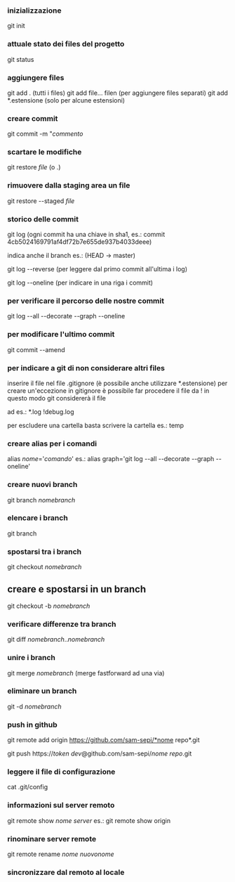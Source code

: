 ### inizializzazione
git init

### attuale stato dei files del progetto
git status

### aggiungere files
git add . (tutti i files)
git add file... filen (per aggiungere files separati)
git add *.estensione (solo per alcune estensioni)

### creare commit
git commit -m "*commento*

### scartare le modifiche
git restore *file* (o .)

### rimuovere dalla staging area un file
git restore --staged *file*

### storico delle commit
git log
(ogni commit ha una chiave in sha1, es.: commit 4cb5024169791af4df72b7e655de937b4033deee)

indica anche il branch es.: (HEAD -> master)

git log --reverse (per leggere dal primo commit all'ultima i log)

git log --oneline (per indicare in una riga i commit)

### per verificare il percorso delle nostre commit
git log --all --decorate --graph --oneline

### per modificare l'ultimo commit
git commit --amend

### per indicare a git di non considerare altri files
inserire il file nel file .gitignore
(è possibile anche utilizzare *.estensione)
per creare un'eccezione in gitignore è possibile far procedere il file da !
in questo modo git considererà il file

ad es.: 
*.log
!debug.log

per escludere una cartella basta scrivere la cartella
es.: temp

### creare alias per i comandi
alias *nome*='*comando*'
es.: alias graph='git log --all --decorate --graph --oneline'

### creare nuovi branch
git branch *nomebranch*

### elencare i branch
git branch

### spostarsi tra i branch
git checkout *nomebranch*

## creare e spostarsi in un branch
git checkout -b *nomebranch*

### verificare differenze tra branch
git diff *nomebranch*..*nomebranch*

### unire i branch
git merge *nomebranch* (merge fastforward ad una via)

### eliminare un branch
git -d *nomebranch*

### push in github
git remote add origin https://github.com/sam-sepi/*nome repo*.git

git push https://*token dev*@github.com/sam-sepi/*nome repo*.git

### leggere il file di configurazione
cat .git/config

### informazioni sul server remoto
git remote show *nome server*
es.: git remote show origin

### rinominare server remote
git remote rename *nome* *nuovonome*

### sincronizzare dal remoto al locale
